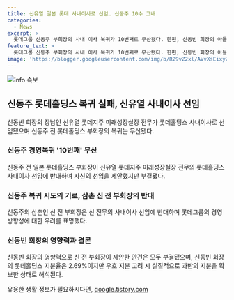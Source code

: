 ```yaml
---
title: 신유열 일본 롯데 사내이사로 선임… 신동주 10수 고배
categories:
  - News
excerpt: >
  롯데그룹 신동주 부회장의 사내 이사 복귀가 10번째로 무산됐다. 한편, 신동빈 회장의 아들인 신유열이 롯데홀딩스의 사내 이사로 선임됐는데 반해, 신동주는 올해도 일본 롯데홀딩스 복귀를 이루지 못했다. 또한 신 전 부회장은 신 전무의 사내이사 선임에 반대하며 경영능력 미흡을 지적했지만, 그의 제안은 모두 부결됐다.
feature_text: >
  롯데그룹 신동주 부회장의 사내 이사 복귀가 10번째로 무산됐다. 한편, 신동빈 회장의 아들인 신유열이 롯데홀딩스의 사내 이사로 선임됐는데 반해, 신동주는 올해도 일본 롯데홀딩스 복귀를 이루지 못했다. 또한 신 전 부회장은 신 전무의 사내이사 선임에 반대하며 경영능력 미흡을 지적했지만, 그의 제안은 모두 부결됐다.
image: 'https://blogger.googleusercontent.com/img/b/R29vZ2xl/AVvXsEixyZcFfHzMRdzZMjFBmAUKJYCLCGyLL1o632UiGVXcaFdKo_bkvkuCioo0uUKlGfBVcT3P84aROyZIXSBEx3Aw5nCQ3pTgDom1WDC4m8eifvWiAmWEEVb4x6G_l8C0QH225ldMjyaFvpxGEBGNO37VmDTDMHGhJPq73UglMfDca1-0aw/s1600/blogspot.png'
---
```


<p><img src="https://blogger.googleusercontent.com/img/b/R29vZ2xl/AVvXsEixyZcFfHzMRdzZMjFBmAUKJYCLCGyLL1o632UiGVXcaFdKo_bkvkuCioo0uUKlGfBVcT3P84aROyZIXSBEx3Aw5nCQ3pTgDom1WDC4m8eifvWiAmWEEVb4x6G_l8C0QH225ldMjyaFvpxGEBGNO37VmDTDMHGhJPq73UglMfDca1-0aw/s1600/blogspot.png" alt="info 속보" /></p>

<h2 data-ke-size="size26">신동주 롯데홀딩스 복귀 실패, 신유열 사내이사 선임</h2>

<p data-ke-size="size16">신동빈 회장의 장남인 신유열 롯데지주 미래성장실장 전무가 롯데홀딩스 사내이사로 선임됐으며 신동주 전 롯데홀딩스 부회장의 복귀는 무산됐다.</p>

<h3>신동주 경영복귀 '10번째' 무산</h3>

<p data-ke-size="size16">신동주 전 일본 롯데홀딩스 부회장이 신유열 롯데지주 미래성장실장 전무의 롯데홀딩스 사내이사 선임에 반대하며 자신의 선임을 제안했지만 부결됐다.</p>

<h3>신동주 복귀 시도의 기로, 삼촌 신 전 부회장의 반대</h3>

<p data-ke-size="size16">신동주의 삼촌인 신 전 부회장은 신 전무의 사내이사 선임에 반대하며 롯데그룹의 경영 방향성에 대한 우려를 표명했다.</p>

<h3>신동빈 회장의 영향력과 결론</h3>

<p data-ke-size="size16">신동빈 회장의 영향력으로 신 전 부회장이 제안한 안건은 모두 부결됐으며, 신동빈 회장의 롯데홀딩스 지분율은 2.69%이지만 우호 지분 고려 시 실질적으로 과반의 지분을 확보한 상태로 해석된다.</p>
유용한 생활 정보가 필요하시다면, <a href="https://qoogle.tistory.com" rel="dofollow">qoogle.tistory.com</a>


